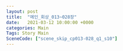 ```yaml
---
layout: post
title:  "메인_회상_013~028장"
date:   2021-03-12 10:00:00 +0000
categories: Main
Tags: Story Main
SceneCode: ["scene_skip_cp013-028_q1_s10"]
---
```

